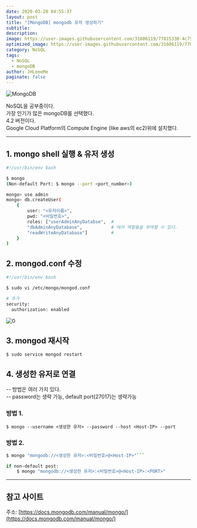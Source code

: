 ```yaml
---
date: 2020-03-28 04:55:37
layout: post
title: "[MongoDB] mongodb 유저 생성하기"
subtitle:
description:
image: https://user-images.githubusercontent.com/31606119/77815330-4c751600-70fd-11ea-8284-7ecae648ea28.png
optimized_image: https://user-images.githubusercontent.com/31606119/77815330-4c751600-70fd-11ea-8284-7ecae648ea28.png
category: NoSQL
tags:
  - NoSQL
  - mongoDB
author: JHLeeeMe
paginate: false
---
```


![MongoDB](https://user-images.githubusercontent.com/31606119/77815330-4c751600-70fd-11ea-8284-7ecae648ea28.png)

NoSQL을 공부중이다.  
가장 인기가 많은 mongoDB를 선택했다.  
4.2 버전이다.  
Google Cloud Platform의 Compute Engine (like aws의 ec2)위에 설치했다.

---

## 1. mongo shell 실행 & 유저 생성
```bash
#!/usr/bin/env bash

$ mongo
(Non-default Port: $ mongo --port <port_number>)

mongo> use admin
mongo> db.createUser(
    {
        user: "<유저이름>",
        pwd: "<비밀번호>",
        roles: ["userAdminAnyDatabse",  # 
        "dbAdminAnyDatabase",           # 여러 역할들을 부여할 수 있다.
        "readWriteAnyDatabase"]         #
    }
)
```

## 2. mongod.conf 수정
```bash
#!/usr/bin/env bash

$ sudo vi /etc/mongo/mongod.conf

# 추가
security:
  authorization: enabled
```
![0](https://user-images.githubusercontent.com/31606119/77815309-1a63b400-70fd-11ea-888a-91e6399f6d1c.png)

## 3. mongod 재시작
```$ sudo service mongod restart```

## 4. 생성한 유저로 연결
-- 방법은 여러 가지 있다.  
-- password는 생략 가능, default port(27017)는 생략가능  

### 방법 1.

```$ mongo --username <생성한 유저> --password --host <Host-IP> --port```  

### 방법 2.

```bash
$ mongo "mongodb://<생성한 유저>:<비밀번호>@<Host-IP>"```

if non-default post:
    $ mongo "mongodb://<생성한 유저>:<비밀번호>@<Host-IP>:<PORT>"
```

---

## 참고 사이트
주소: [https://docs.mongodb.com/manual/mongo/](https://docs.mongodb.com/manual/mongo/)
